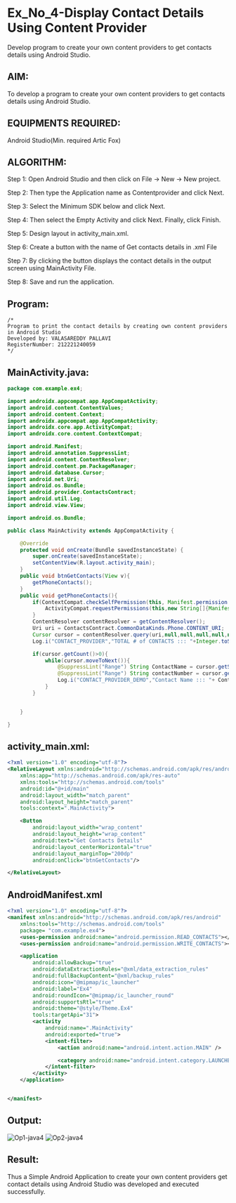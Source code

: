 # Ex_No_4-Display Contact Details Using Content Provider

Develop program to create your own content providers to get contacts details using Android Studio.

## AIM:
To develop a program to create your own content providers to get contacts details using Android Studio.

## EQUIPMENTS REQUIRED:

Android Studio(Min. required Artic Fox)


## ALGORITHM:
Step 1: Open Android Studio and then click on File -> New -> New project.

Step 2: Then type the Application name as Contentprovider and click Next.

Step 3: Select the Minimum SDK below and click Next.

Step 4: Then select the Empty Activity and click Next. Finally, click Finish.

Step 5: Design layout in activity_main.xml.

Step 6: Create a button with the name of Get contacts details in .xml File

Step 7: By clicking the button displays the contact details in the output screen using MainActivity File.

Step 8: Save and run the application.


## Program:
 ```
/*
Program to print the contact details by creating own content providers in Android Studio
Developed by: VALASAREDDY PALLAVI
RegisterNumber: 212221240059
*/
```

## MainActivity.java:
```java
package com.example.ex4;

import androidx.appcompat.app.AppCompatActivity;
import android.content.ContentValues;
import android.content.Context;
import androidx.appcompat.app.AppCompatActivity;
import androidx.core.app.ActivityCompat;
import androidx.core.content.ContextCompat;

import android.Manifest;
import android.annotation.SuppressLint;
import android.content.ContentResolver;
import android.content.pm.PackageManager;
import android.database.Cursor;
import android.net.Uri;
import android.os.Bundle;
import android.provider.ContactsContract;
import android.util.Log;
import android.view.View;

import android.os.Bundle;

public class MainActivity extends AppCompatActivity {

    @Override
    protected void onCreate(Bundle savedInstanceState) {
        super.onCreate(savedInstanceState);
        setContentView(R.layout.activity_main);
    }
    public void btnGetContacts(View v){
        getPhoneContacts();
    }
    public void getPhoneContacts(){
        if(ContextCompat.checkSelfPermission(this, Manifest.permission.READ_CONTACTS)!= PackageManager.PERMISSION_GRANTED){
            ActivityCompat.requestPermissions(this,new String[]{Manifest.permission.READ_CONTACTS},0);
        }
        ContentResolver contentResolver = getContentResolver();
        Uri uri = ContactsContract.CommonDataKinds.Phone.CONTENT_URI;
        Cursor cursor = contentResolver.query(uri,null,null,null,null,null);
        Log.i("CONTACT_PROVIDER","TOTAL # of CONTACTS ::: "+Integer.toString(cursor.getCount()));

        if(cursor.getCount()>0){
            while(cursor.moveToNext()){
                @SuppressLint("Range") String ContactName = cursor.getString(cursor.getColumnIndex(ContactsContract.CommonDataKinds.Phone.DISPLAY_NAME));
                @SuppressLint("Range") String contactNumber = cursor.getString(cursor.getColumnIndex(ContactsContract.CommonDataKinds.Phone.NUMBER));
                Log.i("CONTACT_PROVIDER_DEMO","Contact Name ::: "+ ContactName+" Phone Number# ::: "+contactNumber);
            }
        }


    }

}
```
## activity_main.xml:
```xml
<?xml version="1.0" encoding="utf-8"?>
<RelativeLayout xmlns:android="http://schemas.android.com/apk/res/android"
    xmlns:app="http://schemas.android.com/apk/res-auto"
    xmlns:tools="http://schemas.android.com/tools"
    android:id="@+id/main"
    android:layout_width="match_parent"
    android:layout_height="match_parent"
    tools:context=".MainActivity">

    <Button
        android:layout_width="wrap_content"
        android:layout_height="wrap_content"
        android:text="Get Contacts Details"
        android:layout_centerHorizontal="true"
        android:layout_marginTop="200dp"
        android:onClick="btnGetContacts"/>

</RelativeLayout>
```
## AndroidManifest.xml
```xml
<?xml version="1.0" encoding="utf-8"?>
<manifest xmlns:android="http://schemas.android.com/apk/res/android"
    xmlns:tools="http://schemas.android.com/tools"
    package= "com.example.ex4">
    <uses-permission android:name="android.permission.READ_CONTACTS"></uses-permission>
    <uses-permission android:name="android.permission.WRITE_CONTACTS"></uses-permission>

    <application
        android:allowBackup="true"
        android:dataExtractionRules="@xml/data_extraction_rules"
        android:fullBackupContent="@xml/backup_rules"
        android:icon="@mipmap/ic_launcher"
        android:label="Ex4"
        android:roundIcon="@mipmap/ic_launcher_round"
        android:supportsRtl="true"
        android:theme="@style/Theme.Ex4"
        tools:targetApi="31">
        <activity
            android:name=".MainActivity"
            android:exported="true">
            <intent-filter>
                <action android:name="android.intent.action.MAIN" />

                <category android:name="android.intent.category.LAUNCHER" />
            </intent-filter>
        </activity>
    </application>


</manifest>
```
## Output:
![Op1-java4](https://github.com/user-attachments/assets/5e966edb-3ce1-4341-a308-6698d7ae7974)
![Op2-java4](https://github.com/user-attachments/assets/7b9310e2-dbce-4ed1-a6f7-c677b9910688)



## Result:
Thus a Simple Android Application to create your own content providers get contact details using Android Studio was developed and executed successfully.

